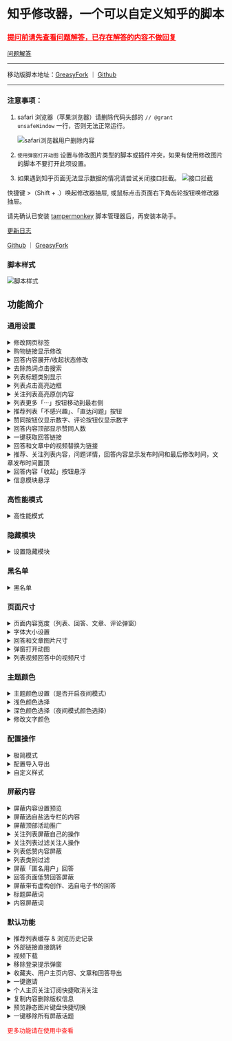 # 知乎修改器，一个可以自定义知乎的脚本

### <a style="color: red;" href="https://github.com/liuyubing233/zhihu-custom/blob/main/Q%26A.md">提问前请先查看问题解答，已存在解答的内容不做回复</a>

[问题解答](https://github.com/liuyubing233/zhihu-custom/blob/main/Q%26A.md)

---

移动版脚本地址：[GreasyFork](https://greasyfork.org/zh-CN/scripts/488508-%E7%9F%A5%E4%B9%8E%E4%BF%AE%E6%94%B9%E5%99%A8%E7%A7%BB%E5%8A%A8%E7%89%88-%E6%8C%81%E7%BB%AD%E6%9B%B4%E6%96%B0) ｜ [Github](https://github.com/liuyubing233/zhihu-custom-mobile/tree/main)

---

### 注意事项：

1. safari 浏览器（苹果浏览器）请删除代码头部的 `// @grant        unsafeWindow` 一行，否则无法正常运行。

   ![safari浏览器用户删除内容](https://raw.githubusercontent.com/liuyubing233/zhihu-custom/refs/heads/main/static/safari-use.png)

2. `使用弹窗打开动图` 设置与修改图片类型的脚本或插件冲突，如果有使用修改图片的脚本不要打开此项设置。
3. 如果遇到知乎页面无法显示数据的情况请尝试关闭接口拦截。
   ![接口拦截](https://raw.githubusercontent.com/liuyubing233/zhihu-custom/refs/heads/main/static/not-fetch.png)

快捷键 >（Shift + .）唤起修改器抽屉, 或鼠标点击页面右下角齿轮按钮唤修改器抽屉。

请先确认已安装 [tampermonkey](https://www.tampermonkey.net/) 脚本管理器后，再安装本助手。

[更新日志](https://github.com/liuyubing233/zhihu-custom/blob/main/CHANGELOG.md)

[Github](https://github.com/liuyubing233/zhihu-custom/tree/main) ｜ [GreasyFork](https://greasyfork.org/zh-CN/scripts/423404-%E7%9F%A5%E4%B9%8E%E6%A0%B7%E5%BC%8F%E4%BF%AE%E6%94%B9%E5%99%A8)

### 脚本样式

![脚本样式](https://raw.githubusercontent.com/liuyubing233/zhihu-custom/refs/heads/main/static/home.png)

## 功能简介

### 通用设置

<!-- 修改网页标签 -->

<details>

<summary>修改网页标签</summary>

> 菜单目录：通用 - 基本设置

<br>

1. 去除浏览器标签上 `XX 条私信，XX条未读消息` 的提示<br>
2. 修改浏览器标签名<br>
3. 修改浏览器标签图片<br>

<img src="https://raw.githubusercontent.com/liuyubing233/zhihu-custom/refs/heads/main/static/change-web-title.png" alt="修改网页标签">

</details>

<!-- 购物链接显示 -->

<details>

<summary>购物链接显示修改</summary>

> 菜单目录：通用 - 显示修改

<br>

- 默认：不修改<br>
- 近文字：购物链接显示为 `购物链接：XXX` 的超链接<br>
- 隐藏：隐藏购物链接显示<br>

</details>

<!-- 回答内容展开/收起状态 -->

<details>

<summary>回答内容展开/收起状态修改</summary>

> 菜单目录：通用 - 显示修改

<br>

- 默认：不修改<br>
- 自动展开所有回答：通过推荐页进入问答详情时原本为收起长回答，选择此项后进入页面会自动展开所有收起的回答<br>
- 默认收起长回答：选择此项后问答页面所有可收起的长回答默认都是收起状态，方便浏览<br>

</details>

<!-- 去除热词点击搜索 -->

<details>

<summary>去除热词点击搜索</summary>

> 菜单目录：通用 - 显示修改

<br>

开启后将页面中的搜索词、AI 搜索词将会显示为正常文本，并去除点击跳转<br>

<img src="https://raw.githubusercontent.com/liuyubing233/zhihu-custom/refs/heads/main/static/word-search.png" alt="去除热词点击搜索">

</details>

<!-- 列表标题类别显示 -->

<details>

<summary>列表标题类别显示</summary>

> 菜单目录：通用 - 显示修改

<br>

开启后将在列表中显示类别<br>

<img src="https://raw.githubusercontent.com/liuyubing233/zhihu-custom/refs/heads/main/static/item-type.png" alt="列表标题类别显示">

</details>

<!-- 列表点击高亮边框 -->

<details>

<summary>列表点击高亮边框</summary>

> 菜单目录：通用 - 显示修改

<br>

勾选后后首页和回答详情列表在点击时边框高亮，类似于知乎原生快捷键 S 键

</details>

<!-- 关注列表高亮原创内容 -->

<details>

<summary>关注列表高亮原创内容</summary>

> 菜单目录：通用 - 显示修改

<br>

勾选后关注列表里原创内容 `发表回答`、`发表文章`、`提出问题` 后将高亮显示

</details>

<!-- 列表更多「···」按钮移动到最右侧 -->

<details>

<summary>列表更多「···」按钮移动到最右侧</summary>

> 菜单目录：通用 - 显示修改

</details>

<!-- 推荐列表按钮 -->

<details>

<summary>推荐列表「不感兴趣」、「直达问题」按钮</summary>

> 菜单目录：通用 - 显示修改

<br>

1. 开启 `推荐列表「不感兴趣」按钮` 后在推荐列表标题显示 `不感兴趣` 按钮<br>
   - 点击`不感兴趣`隐藏当前问题并自动调用知乎本身 `不感兴趣` 接口，防止出现重复推荐（知乎不感兴趣接口对内容推荐的时效性不强，若后续再次出现重复内容为知乎自身问题）<br>
   - 该功能需开启接口拦截<br>
2. 开启 `推荐列表「直达问题」按钮` 后在推荐列表标题显示 `直达问题` 按钮<br>
   - 点击直接跳转到问题主页，而不是当前推荐回答页面<br>

<img src="https://raw.githubusercontent.com/liuyubing233/zhihu-custom/refs/heads/main/static/just-number.png" alt="仅数字">

</details>

<!-- 仅数字 -->

<details>

<summary>赞同按钮仅显示数字、评论按钮仅显示数字</summary>

> 菜单目录：通用 - 显示修改

<br>

<img src="https://raw.githubusercontent.com/liuyubing233/zhihu-custom/refs/heads/main/static/just-number.png" alt="仅数字">

</details>

<!-- 回答内容顶部显示赞同人数 -->

<details>

<summary>回答内容顶部显示赞同人数</summary>

> 菜单目录：通用 - 显示修改

<br>

此功能是为了解决知乎更新后顶部赞同人数消失的问题。

</details>

<!-- 一键获取回答链接 -->

<details>

<summary>一键获取回答链接</summary>

> 菜单目录：通用 - 显示修改

<br>

点击后自动复制当前回答内容的链接到剪贴板<br>

<img src="https://raw.githubusercontent.com/liuyubing233/zhihu-custom/refs/heads/main/static/copy-link.png" alt="回答一键获取回答链接">

</details>

<!-- 回答和文章中的视频替换为链接 -->

<details>

<summary>回答和文章中的视频替换为链接</summary>

> 菜单目录：通用 - 显示修改

<br>

勾选后回答和文章中的视频内容将修改为超链接的形式<br>

<img src="https://raw.githubusercontent.com/liuyubing233/zhihu-custom/refs/heads/main/static/video-link.png" alt="回答和文章中的视频替换为链接">

</details>

<!-- 发布时间 -->

<details>

<summary>推荐、关注列表内容，问题详情，回答内容显示发布时间和最后修改时间，文章发布时间置顶</summary>

> 菜单目录：通用 - 显示修改

<br>

分别勾选后将在对应的内容顶部显示发布和修改时间<br>

<img src="https://raw.githubusercontent.com/liuyubing233/zhihu-custom/refs/heads/main/static/item-date.png" alt="时间">

</details>

<!-- 回答内容「收起」按钮悬浮 -->

<details>

<summary>回答内容「收起」按钮悬浮</summary>

> 菜单目录：通用 - 悬浮模块

<br>

将展开长回答中的收起按钮悬浮显示，建议在隐藏问题详情操作栏的时候选择此项。<br>

悬浮收起按钮距离右侧位置可自行设置。<br>

<img src="https://raw.githubusercontent.com/liuyubing233/zhihu-custom/refs/heads/main/static/suspension-pickup.png" alt="收起悬浮">

</details>

<!-- 信息模块悬浮 -->

<details>

<summary>信息模块悬浮</summary>

> 菜单目录：通用 - 悬浮模块

<br>

悬浮对应模块，可以拖动自定义位置。<br>

可设置模块：`首页列表切换`、`顶部发现模块`、`个人重心模块`、`搜索栏模块`<br>

</details>

### 高性能模式

<details>

<summary>高性能模式</summary>

> 菜单目录：高性能模式

<br>

推荐列表高性能模式开启后推荐列表内容最多保留 50 条，超出则删除之前内容<br>

回答页高性能模式开启后，最多保留 30 条回答，超出则删除之前回答<br>

</details>

### 隐藏模块

<details>

<summary>设置隐藏模块</summary>

> 菜单目录：隐藏模块

<br>

勾选即可隐藏相应模块，隐藏模块大概设置内容：<br>

- 通用隐藏<br>
  - `隐藏修改器弹出图标 ⚙︎`, `广告`, `logo`, `顶部悬浮模块`, `滚动顶部悬浮模块/问题名称`, `发现模块-首页`, `发现模块-知学堂`, `发现模块-等你来答`, `发现模块-知乎直达`, `回答隐藏用户信息下的附加信息，比如：你赞同过、XXX 赞同了等...`, `评论「回复」按钮`, `评论「点赞」按钮`, `评论底部信息`, `知乎知学堂教育推广商品模块`<br>
- 操作栏<br>
  - `推荐、关注列表操作栏`, `推荐、关注列表操作栏 - 底部悬浮`, `搜索页列表操作栏`, `搜索页列表操作栏 - 底部悬浮`, `回答页问题操作栏`, `回答页回答内容操作栏`, `回答页回答内容操作栏 - 底部悬浮`, `文章底部悬浮操作栏`, `收藏夹列表操作栏`, `收藏夹列表操作栏 - 底部悬浮`, `个人主页动态、回答、文章等操作栏`, `个人主页动态、回答、文章等操作栏 - 底部悬浮`<br>
- 列表页面<br>
  - `创作中心`, `推荐关注`, `分类圆桌`, `更多分类`, `知乎指南`, `盐选作者平台`, `首页列表切换模块`, `首页列表切换 - 关注`, `首页列表切换 - 推荐`, `首页列表切换 - 热榜`, `首页列表切换 - 视频`, `列表内容`, `推荐、关注列表的视频`, `列表图片`, `问题列表阅读全文文字`, `列表「亲自答」标签`, `关注列表关注人操作`, `关注列表用户信息`, `热门排序编号`, `热门"新"元素`, `热门热度值`, `搜索栏知乎热搜`, `搜索页知乎热搜`, `搜索页知乎指南`<br>
- 回答页面<br>
  - `问题话题`, `问题分享`, `「好问题」按钮`, `添加评论`, `问题更多「...」按钮`, `问题专题收录标签`, `问题关注按钮`, `问题写回答按钮`, `问题邀请回答按钮`, `问题标题卡片广告和榜单`, `查看全部回答按钮`, `回答人头像`, `回答人姓名`, `回答人简介`, `回答人关注按钮`, `回答人下赞同数`, `问题关注和被浏览数`, `赞赏按钮`, `618 红包链接`, `回答底部发布编辑时间和 IP`, `回答底部发布编辑时间（保留 IP）`, `回答底部「继续追问」模块`, `详情右侧信息栏`, `信息栏关于作者`, `信息栏被收藏次数`, `信息栏相关问题`, `信息栏相关推荐`, `信息栏知乎指南`<br>
- 文章专栏<br>
  - `文章关联话题`, `文章标题图片`, `文章悬浮分享按钮`, `文章悬浮赞同按钮`, `文章作者头像`, `文章作者姓名`, `文章作者简介`, `文章作者关注按钮`, `文章底部知乎热榜`, `内容所属专栏`<br>
- 用户主页<br>
  - `用户主页付费咨询、认证和成就`, `用户主页出版作品`, `用户主页创作中心`, `用户主页关注和关注者卡片`, `用户主页关注的内容和赞助`, `用户主页右侧屏蔽·举报用户、个人主页被浏览次数`, `用户主页知乎指南`<br>
- 收藏夹<br>
  - `收藏夹创作中心`, `收藏夹推荐关注`, `收藏夹圆桌入口`, `收藏夹更多分类`, `收藏夹知乎指南`<br>
- 话题<br>
  - `话题主页右侧浏览/讨论量模块`, `话题主页右侧父子话题模块`, `话题主页右侧知乎指南`<br>

<img src="https://raw.githubusercontent.com/liuyubing233/zhihu-custom/refs/heads/main/static/hidden.png" alt="设置隐藏模块">

</details>

### 黑名单

<details>

<summary>黑名单</summary>

> 菜单目录：黑名单

<br>

_注：需要开启接口拦截_<br>

在使用该功能前，请先点击 `同步黑名单` 按钮同步黑名单内容。<br>

1. 回答列表用户名后显示「屏蔽用户」按钮<br>
   - 勾选后在回答内容中将添加 `屏蔽用户`、`屏蔽用户并隐藏该回答` 按钮，点击即可将对应用户拉入黑名单<br>
2. 勾选 `屏蔽黑名单用户发布的内容` 后在回答详情中将会过滤黑名单用户的回答内容<br>
3. 点击用户后的 x 即可将用户从黑名单移除<br>

<img src="https://raw.githubusercontent.com/liuyubing233/zhihu-custom/refs/heads/main/static/black.png" alt="黑名单">

</details>

### 页面尺寸

<!-- 页面内容宽度 -->

<details>

<summary>页面内容宽度（列表、回答、文章、评论弹窗）</summary>

> 菜单目录：页面尺寸 - 页面内容宽度

<br>

1. 普通宽度设置，宽度为固定宽度，设置区间为 600 ～ 1500<br>
2. 勾选百分比设置后，页面内容将根据浏览器宽度的比例进行设置，最小百分比为 20%<br>
3. `评论弹窗匹配页面宽度` 勾选后，评论弹窗将跟页面内容宽度一致<br>

<img src="https://raw.githubusercontent.com/liuyubing233/zhihu-custom/refs/heads/main/static/setting-size.png" alt="页面尺寸">

</details>

<!-- 字体大小设置 -->

<details>

<summary>字体大小设置</summary>

> 菜单目录：页面尺寸 - 字体大小

<br>

1. 列表标题文字大小、列表内容文字大小<br>
2. 回答标题文字大小、回答内容文字大小<br>
3. 文章标题文字大小、文章内容文字大小<br>
4. 内容行高（在所有内容中生效）<br>

<img src="https://raw.githubusercontent.com/liuyubing233/zhihu-custom/refs/heads/main/static/font-size.png" alt="字体大小">

</details>

<!-- 图片尺寸 -->

<details>

<summary>回答和文章图片尺寸</summary>

> 菜单目录：页面尺寸 - 回答和文章图片尺寸 ｜ 页面尺寸 - 图片最大高度限制

<br>

1. 回答和文章图片尺寸 - 为图片宽度设置<br>
   - 默认：不修改<br>
   - 原图：按照图片原图大小显示<br>
   - 自定义：自定义图片宽度，设置区间为 0 ～ 1000<br>
2. 图片最大高度显示<br>
   - 开启限制后，图片宽度设置将会失效<br>
   - 开启后，将按照设置的高度等比缩放图片<br>

<img src="https://raw.githubusercontent.com/liuyubing233/zhihu-custom/refs/heads/main/static/image-size.png" alt="图片尺寸">

</details>

<!-- 弹窗打开动图 -->

<details>

<summary>弹窗打开动图</summary>

> 菜单目录：页面尺寸 - 图片最大高度限制

<br>

开启后，页面动图预览将以弹窗的形式查看，来替换直接在原位置查看的方式

</details>

<!-- 列表视频回答中的视频尺寸 -->

<details>

<summary>列表视频回答中的视频尺寸</summary>

> 菜单目录：页面尺寸 - 列表视频回答中的视频尺寸

<br>

开启自定义后，将列表中的视频内容按照宽度进行缩放，设置区间为 0 ～ 1000

</details>

### 主题颜色

<!-- 设置夜间模式 -->

<details>

<summary>主题颜色设置（是否开启夜间模式）</summary>

> 菜单目录：主题颜色 - 主题颜色

<br>

1. 浅色：页面主题将根据浅色设置<br>
2. 深色（夜间模式）：页面主题将根据深色设置<br>
3. 自动：页面主题将根据浏览器是否开启夜间模式来设置，适用于自动开启夜间模式的电脑和浏览器<br>

<img src="https://raw.githubusercontent.com/liuyubing233/zhihu-custom/refs/heads/main/static/setting-background.png" alt="颜色设置">

</details>

<!-- 浅色颜色选择 -->

<details>

<summary>浅色颜色选择</summary>

> 菜单目录：主题颜色 - 浅色颜色选择

<br>

浅色颜色主题预览（黄）：<br>

<img src="https://raw.githubusercontent.com/liuyubing233/zhihu-custom/refs/heads/main/static/background-light.png" alt="浅色颜色预览">

</details>

<!-- 深色颜色选择 -->

<details>

<summary>深色颜色选择（夜间模式颜色选择）</summary>

> 菜单目录：主题颜色 - 深色颜色选择

<br>

_注：需开启深色模式，或在主题颜色自动时浏览器为深色模式_<br>

_注 2: 深色蓝、深色红、深色绿为高对比度颜色_<br>

深色颜色主题预览（深色护眼三）：<br>

<img src="https://raw.githubusercontent.com/liuyubing233/zhihu-custom/refs/heads/main/static/background-dark.png" alt="深色颜色预览">

</details>

<!-- 修改文字颜色 -->

<details>

<summary>修改文字颜色</summary>

> 菜单目录：主题颜色 - 修改文字颜色

<br>

输入文字颜色后点击回车键或失去焦点生效，点击重置去除文字颜色设置<br>

修改文字颜色预览：<br>

<img src="https://raw.githubusercontent.com/liuyubing233/zhihu-custom/refs/heads/main/static/font-color.png" alt="修改文字颜色">

</details>

### 配置操作

<!-- 极简模式 -->

<details>

<summary>极简模式</summary>

> 菜单目录：主题颜色 - 配置操作

<br>

点击即可启用极简模式，隐藏大部分的模块，仅保留列表主体、回答主体、文章主体，完全服务于阅读

</details>

<!-- 配置导入导出 -->

<details>

<summary>配置导入导出</summary>

> 菜单目录：主题颜色 - 配置操作

<br>

1. 配置导出即可将当前设置导出为 txt 文件<br>
2. 配置导入可将配置 txt 文件上传进行配置同步，一般用户跨浏览器使用<br>

</details>

<!-- 自定义样式 -->

<details>

<summary>自定义样式</summary>

> 菜单目录：主题颜色 - 自定义样式

<br>

可自行输入 css 样式来进行定制化设置

</details>

### 屏蔽内容

<details>

<summary>屏蔽内容设置预览</summary>

> 菜单目录：屏蔽内容

<br>

<img src="https://raw.githubusercontent.com/liuyubing233/zhihu-custom/refs/heads/main/static/setting-filter.png" alt="屏蔽内容设置预览">

</details>

<!-- 屏蔽选自盐选专栏的内容 -->

<details>

<summary>屏蔽选自盐选专栏的内容</summary>

> 菜单目录：屏蔽内容 - 通用内容屏蔽

<br>

开启后在推荐列表、回答内容中均会自动屏蔽来自盐选专栏的内容

</details>

<!-- 屏蔽顶部活动推广 -->

<details>

<summary>屏蔽顶部活动推广</summary>

> 菜单目录：屏蔽内容 - 列表内容屏蔽

<br>

开启后将模拟点击方式关闭主页顶部活动推广，可解决物理隐藏下的颜色错误问题。

</details>

<!-- 关注列表屏蔽自己的操作 -->

<details>

<summary>关注列表屏蔽自己的操作</summary>

> 菜单目录：屏蔽内容 - 列表内容屏蔽

<br>

开启后在关注列表将不再出现自己的操作内容

</details>

<!-- 关注列表过滤关注人操作 -->

<details>

<summary>关注列表过滤关注人操作</summary>

> 菜单目录：屏蔽内容 - 列表内容屏蔽

<br>

可设置过滤关注列表关注人的`赞同回答`、`赞同文章`、`关注话题`的操作

</details>

<!-- 列表低赞内容屏蔽 -->

<details>

<summary>列表低赞内容屏蔽</summary>

> 菜单目录：屏蔽内容 - 列表内容屏蔽

</details>

<!-- 列表类别过滤 -->

<details>

<summary>列表类别过滤</summary>

> 菜单目录：屏蔽内容 - 列表内容屏蔽

<br>

- 勾选 `邀请回答` 后推荐列表将不会显示邀请回答内容<br>
- 勾选 `商业推广` 后搜索列表将不会显示商业推广内容<br>
- 勾选 `文章` 后推荐列表将不会再出现专栏文章<br>
- 勾选 `视频` 后推荐列表中将不会再出现视频内容<br>
- 勾选 `想法` 后推荐列表中将不会再出现想法内容<br>

</details>

<!-- 屏蔽「匿名用户」回答 -->

<details>

<summary>屏蔽「匿名用户」回答</summary>

> 菜单目录：屏蔽内容 - 回答内容屏蔽

<br>

开启后在回答页面，将不会再推荐匿名用户的回答<br>

_注：仅在回答页面生效_<br>

</details>

<!-- 回答页面低赞回答屏蔽 -->

<details>

<summary>回答页面低赞回答屏蔽</summary>

> 菜单目录：屏蔽内容 - 回答内容屏蔽

<br>

勾选后问题详情页将屏蔽点赞量少于设置大小的回答

</details>

<!-- 屏蔽带有虚构创作、选自电子书的回答 -->

<details>

<summary>屏蔽带有虚构创作、选自电子书的回答</summary>

> 菜单目录：屏蔽内容 - 回答内容屏蔽

<br>

勾选后在回答内容中将屏蔽带有对应标签的回答

</details>

<!-- 标题屏蔽词 -->

<details>

<summary>标题屏蔽词</summary>

> 菜单目录：屏蔽内容 - 标题屏蔽词

<br>

输入框输入后点击回车键可添加屏蔽词，点击屏蔽词即可删除<br>

推荐列表的标题将会针对屏蔽词过滤。可过滤多项，无上限。并在过滤后自动调用 `不感兴趣` 的接口，防止在其他设备上出现重复内容<br>

_注：标题屏蔽词仅匹配标题内容_<br>

**(图片内容仅为示例，无个人主观情感)**<br>

<img src="https://raw.githubusercontent.com/liuyubing233/zhihu-custom/refs/heads/main/static/filter-title-word.png" alt="标题屏蔽词">

</details>

<!-- 内容屏蔽词 -->

<details>

<summary>内容屏蔽词</summary>

> 菜单目录：屏蔽内容 - 内容屏蔽词

<br>

输入框输入后点击回车键可添加屏蔽词，点击屏蔽词即可删除<br>

推荐列表内容、回答列表的内容将会针对屏蔽词过滤。可过滤多项，无上限。<br>

_注：内容屏蔽词仅匹配列表或回答内容_<br>

</details>

### 默认功能

<!-- 推荐列表缓存 & 浏览历史记录 -->

<details>

<summary>推荐列表缓存 & 浏览历史记录</summary>

> 修改器默认功能，无需主动开启

<br>

默认缓存 500 条，点击标题可跳转。<br>

<img src="https://raw.githubusercontent.com/liuyubing233/zhihu-custom/refs/heads/main/static/history-recommend.png" alt="推荐列表缓存">

<img src="https://raw.githubusercontent.com/liuyubing233/zhihu-custom/refs/heads/main/static/history-view.png" alt="浏览历史记录">

</details>

<!-- 外部链接直接跳转 -->

<details>

<summary>外部链接直接跳转</summary>

> 修改器默认功能，无需主动开启

<br>

知乎里所有外部链接的重定向页面去除，点击将直接跳转到外部链接，不再打开知乎外部链接提示页面

</details>

<!-- 视频下载 -->

<details>

<summary>视频下载</summary>

> 修改器默认功能，无需主动开启

<br>

可下载视频内容左上角将会生成一个下载按钮，点击即可下载视频<br>

<img src="https://raw.githubusercontent.com/liuyubing233/zhihu-custom/refs/heads/main/static/download-video.png" alt="视频下载">

</details>

<!-- 移除登录提示弹窗 -->

<details>

<summary>移除登录提示弹窗</summary>

> 修改器默认功能，无需主动开启

<br>

未登录状态下自动移除登录弹窗<br>

由于知乎接口的修改，未登录状态下无法查看全部回答、无法查看完整回答，以上问题只能通过登录解决<br>

</details>

<!-- 移除登录提示弹窗 -->

<details>

<summary>收藏夹、用户主页内容、文章和回答导出</summary>

> 修改器默认功能，无需主动开启

<br>

导出步骤：<br>

1. 点击导出内容按钮<br>
2. 等待资源加载完成<br>
3. 生成为 PDF 预览，点击保存即可保存至本地<br>

<img src="https://raw.githubusercontent.com/liuyubing233/zhihu-custom/refs/heads/main/static/export-to-pdf.png" alt="内容导出步骤">

<br>

用户主页回答、文章导出按钮：<br>

<img src="https://raw.githubusercontent.com/liuyubing233/zhihu-custom/refs/heads/main/static/export-home.png" alt="用户主页内容导出">

<br>

如需显示文章和回答导出按钮，需勾选 `通用 - 显示修改 - 文档或回答顶部显示导出当前内容/回答按钮`<br>

<img src="https://raw.githubusercontent.com/liuyubing233/zhihu-custom/refs/heads/main/static/export-content.png" alt="导出当前内容">

</details>

<!-- 一键邀请 -->

<details>

<summary>一键邀请</summary>

> 修改器默认功能，无需主动开启

<br>

问题邀请用户添加一键邀请按钮，点击可邀请所有推荐用户<br>

<img src="https://raw.githubusercontent.com/liuyubing233/zhihu-custom/refs/heads/main/static/invite.png" alt="一键邀请">

</details>

<!-- 个人主页关注订阅快捷取消关注 -->

<details>

<summary>个人主页关注订阅快捷取消关注</summary>

> 修改器默认功能，无需主动开启

<br>

_注：由于知乎接口的限制，关注及移除只能在对应页面中进行操作，所以点击 `移除关注` 按钮将打开到对应页面，取消或关注后此页面自动关闭，脚本未加载请刷新页面_<br>

目前只支持 `关注的问题`、`关注的收藏`<br>

<img src="https://raw.githubusercontent.com/liuyubing233/zhihu-custom/refs/heads/main/static/remove-item.png" alt="一键移除">

</details>

<!-- 个人主页关注订阅快捷取消关注 -->

<details>

<summary>复制内容删除版权信息</summary>

> 修改器默认功能，无需主动开启

<br>

<img src="https://raw.githubusercontent.com/liuyubing233/zhihu-custom/refs/heads/main/static/remove-message.png" alt="移除版权信息">

</details>

<!-- 预览静态图片键盘快捷切换 -->

<details>

<summary>预览静态图片键盘快捷切换</summary>

> 修改器默认功能，无需主动开启

<br>

静态图片点击查看大图时，如果当前回答或者文章中存在多个图片，可以使用键盘方向键左右切换图片显示

</details>

<!-- 一键移除所有屏蔽话题 -->

<details>

<summary>一键移除所有屏蔽话题</summary>

> 修改器默认功能，无需主动开启

<br>

_注：由于知乎屏蔽话题每次只显示部分内容，建议解除屏蔽后刷新页面查看是否仍然存在新的屏蔽话题。_<br>

<img src="https://raw.githubusercontent.com/liuyubing233/zhihu-custom/refs/heads/main/static/remove-filter-tag.png" alt="一键移除屏蔽话题">

</details>

<span style="color: red">更多功能请在使用中查看</span>
